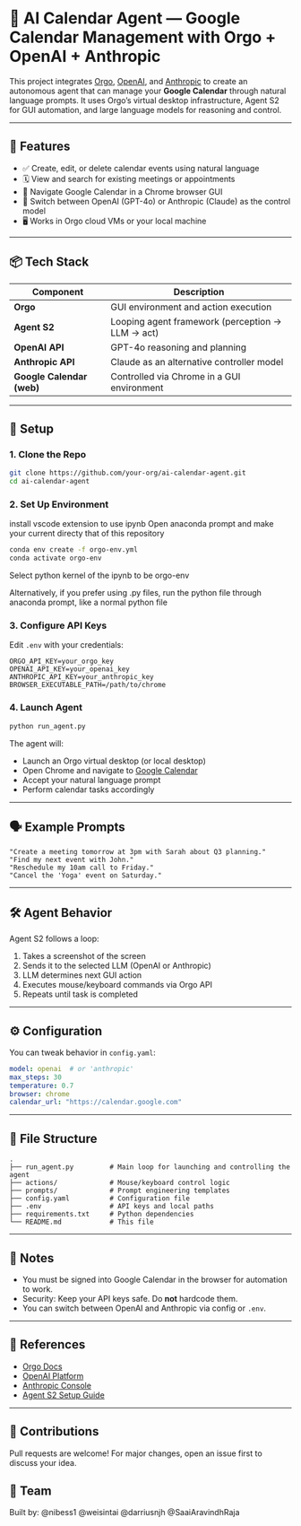 # 🧠 AI Calendar Agent — Google Calendar Management with Orgo + OpenAI + Anthropic

This project integrates [Orgo](https://www.orgo.ai/), [OpenAI](https://openai.com/), and [Anthropic](https://www.anthropic.com/) to create an autonomous agent that can manage your **Google Calendar** through natural language prompts. It uses Orgo’s virtual desktop infrastructure, Agent S2 for GUI automation, and large language models for reasoning and control.

---

## 🚀 Features

- ✅ Create, edit, or delete calendar events using natural language
- 🗓️ View and search for existing meetings or appointments
- 🧭 Navigate Google Calendar in a Chrome browser GUI
- 🔄 Switch between OpenAI (GPT-4o) or Anthropic (Claude) as the control model
- 🖥️ Works in Orgo cloud VMs or your local machine

---

## 📦 Tech Stack

| Component       | Description                                      |
|----------------|--------------------------------------------------|
| **Orgo**        | GUI environment and action execution             |
| **Agent S2**    | Looping agent framework (perception → LLM → act) |
| **OpenAI API**  | GPT-4o reasoning and planning                    |
| **Anthropic API** | Claude as an alternative controller model     |
| **Google Calendar (web)** | Controlled via Chrome in a GUI environment |

---

## 🔧 Setup

### 1. Clone the Repo

```bash
git clone https://github.com/your-org/ai-calendar-agent.git
cd ai-calendar-agent
````

### 2. Set Up Environment

install vscode extension to use ipynb
Open anaconda prompt and make your current directy that of this repository
```bash
conda env create -f orgo-env.yml
conda activate orgo-env
```
Select python kernel of the ipynb to be orgo-env

Alternatively, if you prefer using .py files, run the python file through anaconda prompt, like a normal python file

### 3. Configure API Keys

Edit `.env` with your credentials:

```env
ORGO_API_KEY=your_orgo_key
OPENAI_API_KEY=your_openai_key
ANTHROPIC_API_KEY=your_anthropic_key
BROWSER_EXECUTABLE_PATH=/path/to/chrome
```

### 4. Launch Agent

```bash
python run_agent.py
```

The agent will:

* Launch an Orgo virtual desktop (or local desktop)
* Open Chrome and navigate to [Google Calendar](https://calendar.google.com)
* Accept your natural language prompt
* Perform calendar tasks accordingly

---

## 🗣️ Example Prompts

```text
"Create a meeting tomorrow at 3pm with Sarah about Q3 planning."
"Find my next event with John."
"Reschedule my 10am call to Friday."
"Cancel the 'Yoga' event on Saturday."
```

---

## 🛠️ Agent Behavior

Agent S2 follows a loop:

1. Takes a screenshot of the screen
2. Sends it to the selected LLM (OpenAI or Anthropic)
3. LLM determines next GUI action
4. Executes mouse/keyboard commands via Orgo API
5. Repeats until task is completed

---

## ⚙️ Configuration

You can tweak behavior in `config.yaml`:

```yaml
model: openai  # or 'anthropic'
max_steps: 30
temperature: 0.7
browser: chrome
calendar_url: "https://calendar.google.com"
```

---

## 📁 File Structure

```
.
├── run_agent.py         # Main loop for launching and controlling the agent
├── actions/             # Mouse/keyboard control logic
├── prompts/             # Prompt engineering templates
├── config.yaml          # Configuration file
├── .env                 # API keys and local paths
├── requirements.txt     # Python dependencies
└── README.md            # This file
```

---

## 📌 Notes

* You must be signed into Google Calendar in the browser for automation to work.
* Security: Keep your API keys safe. Do **not** hardcode them.
* You can switch between OpenAI and Anthropic via config or `.env`.

---

## 📎 References

* [Orgo Docs](https://docs.orgo.ai/)
* [OpenAI Platform](https://platform.openai.com/)
* [Anthropic Console](https://console.anthropic.com/)
* [Agent S2 Setup Guide](https://www.orgo.ai/blog/simular-agent-s2-setup-orgo)

---

## 🤝 Contributions

Pull requests are welcome! For major changes, open an issue first to discuss your idea.

## 👥 Team

Built by:
 @nibess1
 @weisintai
 @darriusnjh
 @SaaiAravindhRaja

